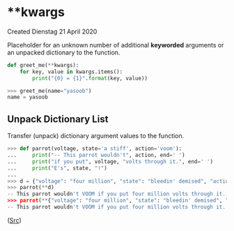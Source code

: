 # **kwargs
Created Dienstag 21 April 2020

Placeholder for an unknown number of additional **keyworded** arguments or an unpacked dictionary to the function.
```python
def greet_me(**kwargs):
    for key, value in kwargs.items():
        print("{0} = {1}".format(key, value))

>>> greet_me(name="yasoob")
name = yasoob
```


Unpack Dictionary List
----------------------
Transfer (unpack) dictionary argument values to the function.
```python
>>> def parrot(voltage, state='a stiff', action='voom'):
...     print("-- This parrot wouldn't", action, end=' ')
...     print("if you put", voltage, "volts through it.", end=' ')
...     print("E's", state, "!")
...
>>> d = {"voltage": "four million", "state": "bleedin' demised", "action": "VOOM"}
>>> parrot(**d)
-- This parrot wouldn't VOOM if you put four million volts through it. E's bleedin' demised !
>>> parrot(**{"voltage": "four million", "state": "bleedin' demised", "action": "VOOM"})
-- This parrot wouldn't VOOM if you put four million volts through it. E's bleedin' demised !
```

([Src](https://docs.python.org/3/tutorial/controlflow.html#unpacking-argument-lists))


